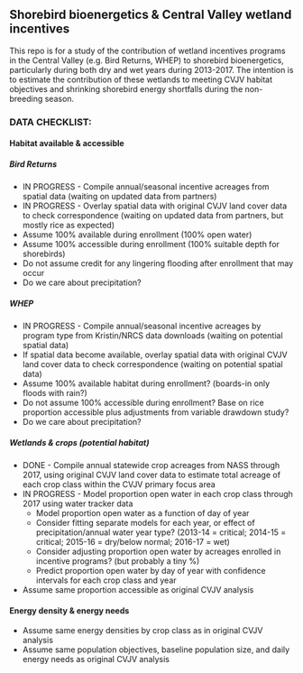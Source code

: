 Shorebird bioenergetics & Central Valley wetland incentives
-----------------------------------------------------------

This repo is for a study of the contribution of wetland incentives programs in the Central Valley (e.g. Bird Returns, WHEP) to shorebird bioenergetics, particularly during both dry and wet years during 2013-2017. The intention is to estimate the contribution of these wetlands to meeting CVJV habitat objectives and shrinking shorebird energy shortfalls during the non-breeding season.

### DATA CHECKLIST:

#### Habitat available & accessible

##### Bird Returns

-   IN PROGRESS - Compile annual/seasonal incentive acreages from spatial data (waiting on updated data from partners)
-   IN PROGRESS - Overlay spatial data with original CVJV land cover data to check correspondence (waiting on updated data from partners, but mostly rice as expected)
-   Assume 100% available during enrollment (100% open water)
-   Assume 100% accessible during enrollment (100% suitable depth for shorebirds)
-   Do not assume credit for any lingering flooding after enrollment that may occur
-   Do we care about precipitation?

##### WHEP

-   IN PROGRESS - Compile annual/seasonal incentive acreages by program type from Kristin/NRCS data downloads (waiting on potential spatial data)
-   If spatial data become available, overlay spatial data with original CVJV land cover data to check correspondence (waiting on potential spatial data)
-   Assume 100% available habitat during enrollment? (boards-in only floods with rain?)
-   Do not assume 100% accessible during enrollment? Base on rice proportion accessible plus adjustments from variable drawdown study?
-   Do we care about precipitation?

##### Wetlands & crops (potential habitat)

-   DONE - Compile annual statewide crop acreages from NASS through 2017, using original CVJV land cover data to estimate total acreage of each crop class within the CVJV primary focus area
-   IN PROGRESS - Model proportion open water in each crop class through 2017 using water tracker data
    -   Model proportion open water as a function of day of year
    -   Consider fitting separate models for each year, or effect of precipitation/annual water year type? (2013-14 = critical; 2014-15 = critical; 2015-16 = dry/below normal; 2016-17 = wet)
    -   Consider adjusting proportion open water by acreages enrolled in incentive programs? (but probably a tiny %)
    -   Predict proportion open water by day of year with confidence intervals for each crop class and year
-   Assume same proportion accessible as original CVJV analysis

#### Energy density & energy needs

-   Assume same energy densities by crop class as in original CVJV analysis
-   Assume same population objectives, baseline population size, and daily energy needs as original CVJV analysis
